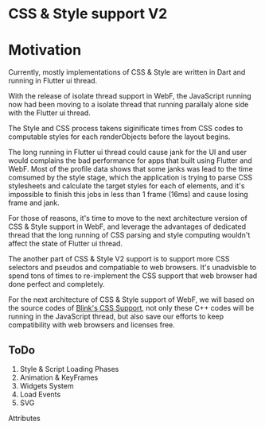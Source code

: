 CSS & Style support V2
=============

# Motivation

Currently, mostly implementations of CSS & Style are written in Dart and running in Flutter ui thread. 

With the release of isolate thread support in WebF, the JavaScript running now had been moving to a isolate thread that running parallaly alone side with the Flutter ui thread. 

The Style and CSS process takens siginificate times from CSS codes to computable styles for each renderObjects before the layout begins. 

The long running in Flutter ui thread could cause jank for the UI and user would complains the bad performance for apps that built using Flutter and WebF. Most of the profile data shows that some janks was lead to the time comsumed by the style stage, which the application is trying to parse CSS stylesheets and calculate the target styles for each of elements, and it's impossible to finish this jobs in less than 1 frame (16ms) and cause losing frame and jank. 

For those of reasons, it's time to move to the next architecture version of CSS & Style support in WebF, and leverage the advantages of dedicated thread that the long running of CSS parsing and style computing wouldn't affect the state of Flutter ui thread.

The another part of CSS & Style V2 support is to support more CSS selectors and pseudos and compatiable to web browsers. It's unadvisble to spend tons of times to re-implement the CSS support that web browser had done perfect and completely. 

For the next architecture of CSS & Style support of WebF, we will based on the source codes of [Blink's CSS Support](https://source.chromium.org/chromium/chromium/src/+/main:third_party/blink/renderer/core/css), not only these C++ codes will be running in the JavaScript thread, but also save our efforts to keep compatibility with web browsers and licenses free. 


## ToDo

1. Style & Script Loading Phases
2. Animation & KeyFrames
3. Widgets System
4. Load Events
5. SVG

Attributes 